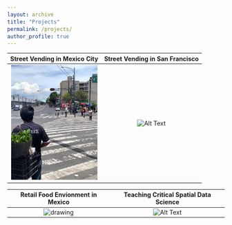 ```yaml
---
layout: archive
title: "Projects"
permalink: /projects/
author_profile: true
---
```


 Street Vending in Mexico City            |  Street Vending in San Francisco
:-------------------------:|:-------------------------:
<img src="images/sv.png" alt="drawing" width="200"/>  |  ![Alt Text](https://media.giphy.com/media/vFKqnCdLPNOKc/giphy.gif)

Retail Food Envionment in Mexico             |  Teaching Critical Spatial Data Science
:-------------------------:|:-------------------------:
<img src="https://c.tenor.com/nrT1mIfhH9IAAAAd/tom-and-jerry-hungry.gif" alt="drawing" width="200"/>  |  ![Alt Text](https://media.giphy.com/media/vFKqnCdLPNOKc/giphy.gif)


